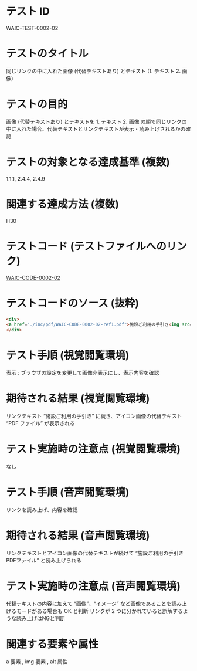 

# テスト ID
WAIC-TEST-0002-02

# テストのタイトル
同じリンクの中に入れた画像 (代替テキストあり) とテキスト (1. テキスト 2. 画像)

# テストの目的
画像 (代替テキストあり) とテキストを 1. テキスト 2. 画像 の順で同じリンクの中に入れた場合、代替テキストとリンクテキストが表示・読み上げされるかの確認

# テストの対象となる達成基準 (複数)
1.1.1, 2.4.4, 2.4.9

# 関連する達成方法 (複数)
H30

# テストコード (テストファイルへのリンク)
[WAIC-CODE-0002-02](https://waic.github.io/as_test/WAIC-CODE/WAIC-CODE-0002-02.html)

# テストコードのソース (抜粋)
```html
<div>
<a href="./inc/pdf/WAIC-CODE-0002-02-ref1.pdf">施設ご利用の手引き<img src="img/WAIC-CODE-0002-02.gif" alt="PDFファイル" width="50" height="26"></a>
</div>

```
# テスト手順 (視覚閲覧環境)
表示 : ブラウザの設定を変更して画像非表示にし、表示内容を確認

# 期待される結果 (視覚閲覧環境)
リンクテキスト “施設ご利用の手引き” に続き、アイコン画像の代替テキスト “PDF ファイル” が表示される

# テスト実施時の注意点 (視覚閲覧環境)
なし

# テスト手順 (音声閲覧環境)
リンクを読み上げ、内容を確認

# 期待される結果 (音声閲覧環境)
リンクテキストとアイコン画像の代替テキストが続けて “施設ご利用の手引き PDFファイル” と読み上げられる

# テスト実施時の注意点 (音声閲覧環境)
代替テキストの内容に加えて “画像”、“イメージ” など画像であることを読み上げるモードがある場合も OK と判断
リンクが 2 つに分かれていると誤解するような読み上げはNGと判断

# 関連する要素や属性
a 要素 , img 要素 , alt 属性


